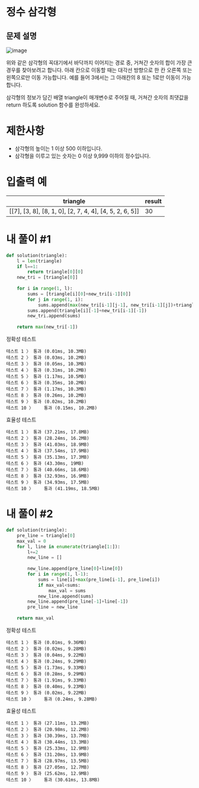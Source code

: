 # 정수 삼각형
## 문제 설명

![image](https://github.com/user-attachments/assets/c88cb94d-e925-42a2-8346-292a453522ea)

위와 같은 삼각형의 꼭대기에서 바닥까지 이어지는 경로 중, 거쳐간 숫자의 합이 가장 큰 경우를 찾아보려고 합니다. 아래 칸으로 이동할 때는 대각선 방향으로 한 칸 오른쪽 또는 왼쪽으로만 이동 가능합니다. 예를 들어 3에서는 그 아래칸의 8 또는 1로만 이동이 가능합니다.

삼각형의 정보가 담긴 배열 triangle이 매개변수로 주어질 때, 거쳐간 숫자의 최댓값을 return 하도록 solution 함수를 완성하세요.

# 제한사항
- 삼각형의 높이는 1 이상 500 이하입니다.
- 삼각형을 이루고 있는 숫자는 0 이상 9,999 이하의 정수입니다.

# 입출력 예
|triangle|result|
|-|-|
|[[7], [3, 8], [8, 1, 0], [2, 7, 4, 4], [4, 5, 2, 6, 5]]|30|

# 내 풀이 #1
```python
def solution(triangle):
    l = len(triangle)
    if l==1:
        return triangle[0][0]
    new_tri = [triangle[0]]
    
    for i in range(1, l):
        sums = [triangle[i][0]+new_tri[i-1][0]]
        for j in range(1, i):
            sums.append(max(new_tri[i-1][j-1], new_tri[i-1][j])+triangle[i][j])
        sums.append(triangle[i][-1]+new_tri[i-1][-1])
        new_tri.append(sums)
    
    return max(new_tri[-1])
```
정확성  테스트
```
테스트 1 〉	통과 (0.01ms, 10.3MB)
테스트 2 〉	통과 (0.03ms, 10.2MB)
테스트 3 〉	통과 (0.05ms, 10.3MB)
테스트 4 〉	통과 (0.31ms, 10.2MB)
테스트 5 〉	통과 (1.17ms, 10.5MB)
테스트 6 〉	통과 (0.35ms, 10.2MB)
테스트 7 〉	통과 (1.17ms, 10.3MB)
테스트 8 〉	통과 (0.26ms, 10.2MB)
테스트 9 〉	통과 (0.02ms, 10.2MB)
테스트 10 〉	통과 (0.15ms, 10.2MB)
```
효율성  테스트
```
테스트 1 〉	통과 (37.21ms, 17.8MB)
테스트 2 〉	통과 (28.24ms, 16.2MB)
테스트 3 〉	통과 (41.03ms, 18.9MB)
테스트 4 〉	통과 (37.54ms, 17.9MB)
테스트 5 〉	통과 (35.13ms, 17.3MB)
테스트 6 〉	통과 (43.30ms, 19MB)
테스트 7 〉	통과 (40.66ms, 18.6MB)
테스트 8 〉	통과 (32.93ms, 16.9MB)
테스트 9 〉	통과 (34.93ms, 17.5MB)
테스트 10 〉	통과 (41.19ms, 18.5MB)
```
# 내 풀이 #2
```python
def solution(triangle):
    pre_line = triangle[0]
    max_val = 0
    for l, line in enumerate(triangle[1:]):
        l+=2
        new_line = []
        
        new_line.append(pre_line[0]+line[0])
        for i in range(1, l-1):
            sums = line[i]+max(pre_line[i-1], pre_line[i])
            if max_val<sums:
                max_val = sums
            new_line.append(sums)
        new_line.append(pre_line[-1]+line[-1])
        pre_line = new_line
    
    return max_val
```
정확성  테스트
```
테스트 1 〉	통과 (0.01ms, 9.36MB)
테스트 2 〉	통과 (0.02ms, 9.28MB)
테스트 3 〉	통과 (0.04ms, 9.22MB)
테스트 4 〉	통과 (0.24ms, 9.29MB)
테스트 5 〉	통과 (1.73ms, 9.33MB)
테스트 6 〉	통과 (0.28ms, 9.29MB)
테스트 7 〉	통과 (1.91ms, 9.33MB)
테스트 8 〉	통과 (0.40ms, 9.23MB)
테스트 9 〉	통과 (0.02ms, 9.22MB)
테스트 10 〉	통과 (0.24ms, 9.28MB)
```
효율성  테스트
```
테스트 1 〉	통과 (27.11ms, 13.2MB)
테스트 2 〉	통과 (20.98ms, 12.2MB)
테스트 3 〉	통과 (30.39ms, 13.7MB)
테스트 4 〉	통과 (30.44ms, 13.3MB)
테스트 5 〉	통과 (25.33ms, 12.9MB)
테스트 6 〉	통과 (31.20ms, 13.9MB)
테스트 7 〉	통과 (28.97ms, 13.5MB)
테스트 8 〉	통과 (27.05ms, 12.7MB)
테스트 9 〉	통과 (25.62ms, 12.9MB)
테스트 10 〉	통과 (30.61ms, 13.8MB)
```
